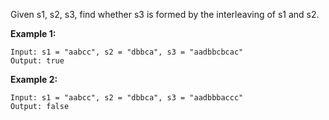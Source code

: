 Given s1, s2, s3, find whether s3 is formed by the interleaving of s1 and s2.

**Example 1:**
```
Input: s1 = "aabcc", s2 = "dbbca", s3 = "aadbbcbcac"
Output: true
```
**Example 2:**
```
Input: s1 = "aabcc", s2 = "dbbca", s3 = "aadbbbaccc"
Output: false
```